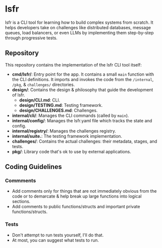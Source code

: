 # lsfr

lsfr is a CLI tool for learning how to build complex systems from scratch. It helps developers take on challenges like distributed databases, message queues, load balancers, or even LLMs by implementing them step-by-step through progressive tests.

## Repository

This repository contains the implementation of the lsfr CLI tool itself:

- **cmd/lsfr/**: Entry point for the app. It contains a small `main` function with the CLI definitions. It imports and invokes the code from the `/internal`, `/pkg`, & `challenges/` directories.
- **design/**: Contains the design & philosophy that guide the development of lsfr.
  - **design/CLI.md**: CLI.
  - **design/TESTING.md**: Testing framework.
  - **design/CHALLENGES.md**: Challenges.
- **internal/cli/**: Manages the CLI commands (called by `main`).
- **internal/config/**: Manages the lsfr.yaml file which tracks the state and config.
- **internal/registry/**: Manages the challenges registry.
- **internal/suite.**: The testing framework implementation.
- **challenges/**: Contains the actual challenges: their metadata, stages, and tests.
- **pkg/**: Library code that's ok to use by external applications.

## Coding Guidelines

### Commments

- Add comments only for things that are not immediately obvious from the code or to demarcate & help break up large functions into logical sections.
- Add comments to public functions/structs and important private functions/structs.

### Tests

- Don't attempt to run tests yourself, I'll do that.
- At most, you can suggest what tests to run.

